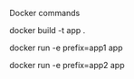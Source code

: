 Docker commands

docker build -t app . 

docker run -e prefix=app1 app

docker run -e prefix=app2 app